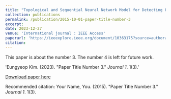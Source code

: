 ```yaml
---
title: "Topological and Sequential Neural Network Model for Detecting Fake News"
collection: publications
permalink: /publication/2015-10-01-paper-title-number-3
excerpt: 
date: 2023-12-27
venue: 'International journal : IEEE Access'
paperurl: 'https://ieeexplore.ieee.org/document/10363175?source=authoralert'
citation: 
---
```

This paper is about the number 3. The number 4 is left for future work.
<!--> 'Eungyeop Kim. (2023). &quot;Paper Title Number 3.&quot; <i>Journal 1</i>. 1(3).' <!-->
[Download paper here](https://ieeexplore.ieee.org/document/10363175?source=authoralert)

Recommended citation: Your Name, You. (2015). "Paper Title Number 3." <i>Journal 1</i>. 1(3).